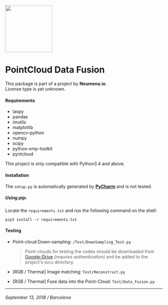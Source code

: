 [<img src="https://noumena.io/wp-content/uploads/2017/01/170113_N_BW-01.png" height="150"/>](https://noumena.io/ "noumena.io website")
===
# PointCloud Data Fusion

This package is part of a project by __Noumena.io__.  
License type is yet unknown.

#### Requirements
- laspy
- pandas
- imutils
- matplotlib
- opencv-python
- numpy
- scipy
- python-xmp-toolkit
- pyntcloud

This project is only compatible with Python3.4 and above.

#### Installation
The `setup.py` is automatically generated by 
[__PyCharm__](https://www.jetbrains.com/pycharm/?fromMenu)
and is not tested.  


##### Using pip:
Locate the `requirements.txt` and run the following command on the shell:
```commandline
pip3 install -r requirements.txt
```

#### Testing
- Point-cloud Down-sampling:
  `/Test/DownSampling_Test.py`
  >Point-clouds for testing the codes should be downloaded from 
  [Google-Drive](https://drive.google.com/drive/u/1/folders/1mB3a3tAloiscbtS5fNLrv8phCQs2WYRP)
  _(requires authentication)_ and be added to the project's `data` directory.

- [RGB / Thermal] Image matching: `Test/Reconstruct.py`

- [RGB / Thermal] Fuse data into the Point-Cloud: `Test/Data_Fusion.py`

___
###### September 13, 2018 / Barcelona
